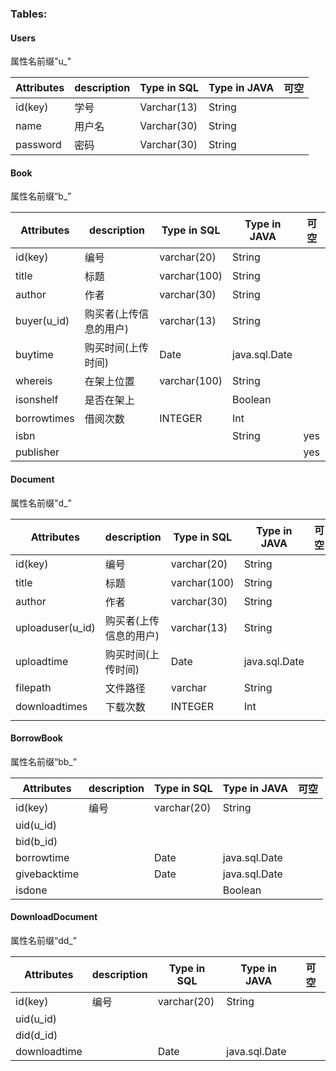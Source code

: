 ### Tables:

#### Users

属性名前缀"u_"

| Attributes | description | Type in SQL | Type in JAVA | 可空 |
| ---------- | ----------- | ----------- | ------------ | ---- |
| id(key)    | 学号        | Varchar(13) | String       |      |
| name       | 用户名      | Varchar(30) | String       |      |
| password   | 密码        | Varchar(30) | String       |      |

#### Book

属性名前缀“b_”

| Attributes    | description              | Type in SQL  | Type in JAVA | 可空 |
| ------------- | ------------------------ | ------------ | ------------ | ---- |
| id(key)       | 编号                     | varchar(20)  | String       |      |
| title         | 标题                     | varchar(100) | String       |      |
| author        | 作者                     | varchar(30) | String       |      |
| buyer(u_id)   | 购买者(上传信息的用户)     | varchar(13)  | String       |      |
| buytime       | 购买时间(上传时间)        | Date         | java.sql.Date |      |
| whereis       | 在架上位置               | varchar(100) | String       |      |
| isonshelf     | 是否在架上               |              | Boolean      |      |
| borrowtimes   | 借阅次数                  |   INTEGER     |      Int        |      |
| isbn          |                          |              | String       | yes  |
| publisher     |                          |              |              | yes  |

#### Document

属性名前缀"d_"

| Attributes    | description              | Type in SQL  | Type in JAVA | 可空 |
| ------------- | ------------------------ | ------------ | ------------ | ---- |
| id(key)       | 编号                     | varchar(20)  | String       |      |
| title         | 标题                     | varchar(100) | String       |      |
| author        | 作者                     | varchar(30)  | String       |      |
| uploaduser(u_id)  | 购买者(上传信息的用户)     | varchar(13)  | String       |      |
| uploadtime    | 购买时间(上传时间)        | Date         | java.sql.Date |      |
| filepath     | 文件路径 | varchar | String |    |
| downloadtimes | 下载次数                 |   INTEGER     |  Int      |      |
|  |  |  |  | |

#### BorrowBook

属性名前缀“bb_”

| Attributes   | description | Type in SQL | Type in JAVA  | 可空 |
| ------------ | ----------- | ----------- | ------------- | ---- |
| id(key)      | 编号        | varchar(20) | String        |      |
| uid(u_id)    |             |             |               |      |
| bid(b_id)    |             |             |               |      |
| borrowtime   |             | Date        | java.sql.Date |      |
| givebacktime |             | Date        | java.sql.Date |      |
| isdone       |             |             | Boolean       |      |

#### DownloadDocument

属性名前缀“dd_”

| Attributes   | description | Type in SQL | Type in JAVA | 可空 |
| ------------ | ----------- | ----------- | ------------ | ---- |
| id(key)      | 编号        | varchar(20) | String       |      |
| uid(u_id)    |             |             |              |      |
| did(d_id)    |             |             |              |      |
| downloadtime   |             | Date        | java.sql.Date |      |
